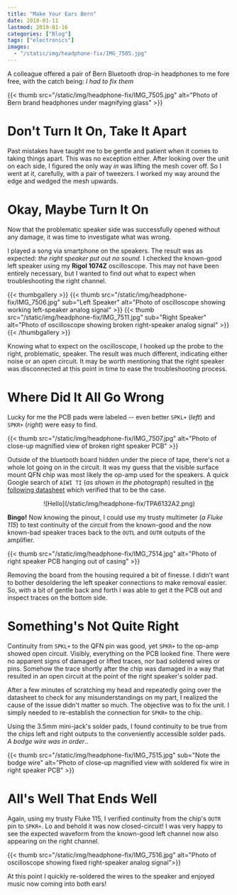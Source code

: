 ```yaml
---
title: "Make Your Ears Bern"
date: 2018-01-11
lastmod: 2019-01-16
categories: ["Blog"]
tags: ["electronics"]
images:
  - "/static/img/headphone-fix/IMG_7505.jpg"
---
```

A colleague offered a pair of Bern Bluetooth drop-in headphones to me fore free,
with the catch being: _I had to fix them_

{{< thumb src="/static/img/headphone-fix/IMG_7505.jpg"
    alt="Photo of Bern brand headphones under magnifying glass" >}}
<!--more-->

# Don't Turn It On, Take It Apart

Past mistakes have taught me to be gentle and patient when it comes to taking
things apart. This was no exception either. After looking over the unit on each
side, I figured the only way *in* was lifting the mesh cover off. So I went at
it, carefully, with a pair of tweezers. I worked my way around the edge and
wedged the mesh upwards.

# Okay, Maybe Turn It On

Now that the problematic speaker side was successfully opened without any
damage, it was time to investigate what was wrong.

I played a song via smartphone on the speakers. The result was as expected: _the
right speaker put out no sound._ I checked the known-good left speaker using my
**Rigol 1074Z** oscilloscope. This may not have been entirely necessary, but I
wanted to find out what to expect when troubleshooting the right channel.

{{< thumbgallery >}}
    {{< thumb src="/static/img/headphone-fix/IMG_7506.jpg" sub="Left Speaker"
        alt="Photo of oscilloscope showing working left-speaker analog signal" >}}
    {{< thumb src="/static/img/headphone-fix/IMG_7511.jpg" sub="Right Speaker"
        alt="Photo of oscilloscope showing broken right-speaker analog signal" >}}
{{< /thumbgallery >}}

Knowing what to expect on the oscilloscope, I hooked up the probe to the right,
problematic, speaker. The result was much different, indicating either noise or
an open circuit. It may be worth mentioning that the right speaker was
disconnected at this point in time to ease the troubleshooting process.

# Where Did It All Go Wrong

Lucky for me the PCB pads were labeled -- even better `SPKL+` (_left_) and
`SPKR+` (_right_) were easy to find.

{{< thumb src="/static/img/headphone-fix/IMG_7507.jpg"
    alt="Photo of close-up magnified view of broken right speaker PCB" >}}

Outside of the bluetooth board hidden under the piece of tape, there's not a
whole lot going on in the circuit. It was my guess that the visible surface
mount QFN chip was most likely the op-amp used for the speakers. A quick Google
search of `AIWI TI` (_as shown in the photograph_) resulted
in [the following datasheet](http://www.ti.com/lit/ds/symlink/tpa6132a2.pdf)
which verified that to be the case.

<center>![Hello](/static/img/headphone-fix/TPA6132A2.png)</center>

**Bingo!** Now knowing the pinout, I could use my trusty multimeter (_a Fluke
115_) to test continuity of the circuit from the known-good and the now
known-bad speaker traces back to the `OUTL` and `OUTR` outputs of the amplifier.

{{< thumb src="/static/img/headphone-fix/IMG_7514.jpg"
    alt="Photo of right speaker PCB hanging out of casing" >}}

Removing the board from the housing required a bit of finesse. I didn't want to
bother desoldering the left speaker connections to make removal easier. So, with
a bit of gentle back and forth I was able to get it the PCB out and inspect
traces on the bottom side.

# Something's Not Quite Right

Continuity from `SPKL+` to the QFN pin was good, yet `SPKR+` to the op-amp
showed open circuit. Visibly, everything on the PCB looked fine. There were no
apparent signs of damaged or lifted traces, nor bad soldered wires or
pins. Somehow the trace shortly after the chip was damaged in a way that
resulted in an open circuit at the point of the right speaker's solder pad.

After a few minutes of scratching my head and repeatedly going over the
datasheet to check for any misunderstandings on my part, I realized the cause of
the issue didn't matter so much. The objective was to fix the unit. I simply
needed to re-establish the connection for `SPKR+` to the chip.

Using the 3.5mm mini-jack's solder pads, I found continuity to be true from the
chips left and right outputs to the conveniently accessible solder pads. _A
bodge wire was in order_..

{{< thumb src="/static/img/headphone-fix/IMG_7515.jpg" sub="Note the bodge wire"
    alt="Photo of close-up magnified view with soldered fix wire in right speaker PCB" >}}

# All's Well That Ends Well

Again, using my trusty Fluke 115, I verified continuity from the chip's `OUTR`
pin to `SPKR+`. Lo and behold it was now closed-circuit! I was very happy to see
the expected waveform from the known-good left channel now also appearing on the
right channel.

{{< thumb src="/static/img/headphone-fix/IMG_7516.jpg"
    alt="Photo of oscilloscope showing fixed right-speaker analog signal">}}

At this point I quickly re-soldered the wires to the speaker and enjoyed music
now coming into both ears!
